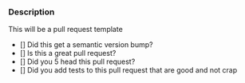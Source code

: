 ### Description
This will be a pull request template

- [] Did this get a semantic version bump?
- [] Is this a great pull request?
- [] Did you 5 head this pull request?
- [] Did you add tests to this pull request that are good and not crap
